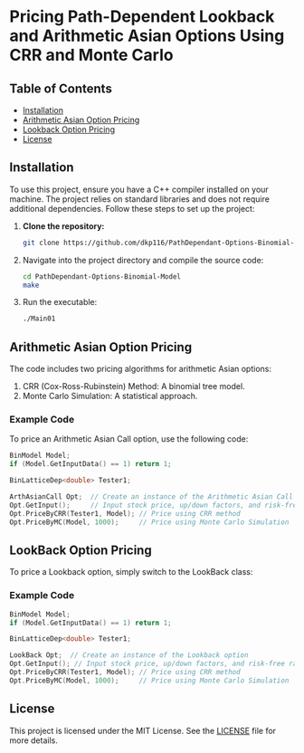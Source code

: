 # Pricing Path-Dependent Lookback and Arithmetic Asian Options Using CRR and Monte Carlo

## Table of Contents

- [Installation](#installation)
- [Arithmetic Asian Option Pricing](#arithmetic-asian-option-pricing)
- [Lookback Option Pricing](#lookback-option-pricing)
- [License](#license)

## Installation

To use this project, ensure you have a C++ compiler installed on your machine. The project relies on standard libraries and does not require additional dependencies. Follow these steps to set up the project:

1. **Clone the repository:**
   ```bash
   git clone https://github.com/dkp116/PathDependant-Options-Binomial-Model.git


2. Navigate into the project directory and compile the source code:
   ```bash
   cd PathDependant-Options-Binomial-Model
   make
   ```
3. Run the executable:
   ```bash
   ./Main01
   ```
## Arithmetic Asian Option Pricing 

The code includes two pricing algorithms for arithmetic Asian options:

1. CRR (Cox-Ross-Rubinstein) Method: A binomial tree model.
2. Monte Carlo Simulation: A statistical approach.

### Example Code
To price an Arithmetic Asian Call option, use the following code:

```cpp
BinModel Model;
if (Model.GetInputData() == 1) return 1;

BinLatticeDep<double> Tester1;

ArthAsianCall Opt;  // Create an instance of the Arithmetic Asian Call option
Opt.GetInput();     // Input stock price, up/down factors, and risk-free rate
Opt.PriceByCRR(Tester1, Model); // Price using CRR method
Opt.PriceByMC(Model, 1000);     // Price using Monte Carlo Simulation
```

## LookBack Option Pricing

To price a Lookback option, simply switch to the LookBack class:

### Example Code
```cpp
BinModel Model;
if (Model.GetInputData() == 1) return 1;

BinLatticeDep<double> Tester1;

LookBack Opt;  // Create an instance of the Lookback option
Opt.GetInput(); // Input stock price, up/down factors, and risk-free rate
Opt.PriceByCRR(Tester1, Model); // Price using CRR method
Opt.PriceByMC(Model, 1000);     // Price using Monte Carlo Simulation
```
## License

This project is licensed under the MIT License. See the [LICENSE](LICENSE.txt) file for more details.



